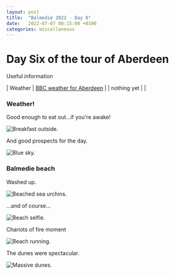 ```yaml
---
layout: post
title:  "Balmedie 2022 - Day 6"
date:   2022-07-07 08:15:00 +0100
categories: miscellaneous
---
```

# Day Six of the tour of Aberdeen

Useful information

| Weather | [BBC weather for Aberdeen](https://www.bbc.co.uk/weather/2657832) |
| nothing yet |  |

### Weather!  

Good enough to eat out...if you're awake!

![Breakfast outside.](/assets/PXL_20220707_100826064-01.jpg)

And good prospects for the day.

![Blue sky.](/assets/PXL_20220707_100759920-01.jpg)

### Balmedie beach

Washed up.

![Beached sea urchins.](/assets/PXL_20220707_141901303-01.jpg)

...and of course...

![Beach selfie.](/assets/PXL_20220707_131841572-01.jpg)

Chariots of fire moment

![Beach running.](/assets/PXL_20220707_130806153-01.jpg)

The dunes were spectacular.

![Massive dunes.](/assets/PXL_20220707_135612013-01.jpg)

